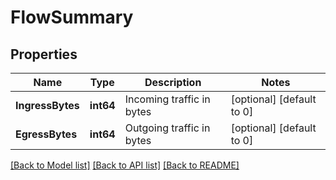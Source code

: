 # FlowSummary

## Properties

Name | Type | Description | Notes
------------ | ------------- | ------------- | -------------
**IngressBytes** | **int64** | Incoming traffic in bytes | [optional] [default to 0]
**EgressBytes** | **int64** | Outgoing traffic in bytes | [optional] [default to 0]

[[Back to Model list]](../README.md#documentation-for-models) [[Back to API list]](../README.md#documentation-for-api-endpoints) [[Back to README]](../README.md)


